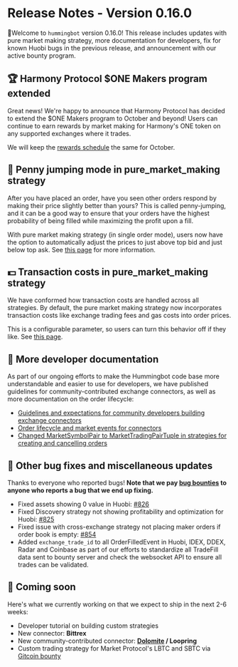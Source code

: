# Release Notes - Version 0.16.0

🚀Welcome to `hummingbot` version 0.16.0! This release includes updates with pure market making strategy, more documentation for developers, fix for known Huobi bugs in the previous release, and announcement with our active bounty program.


## 🏆 Harmony Protocol $ONE Makers program extended

Great news! We're happy to announce that Harmony Protocol has decided to extend the $ONE Makers program to October and beyond! Users can continue to earn rewards by market making for Harmony's ONE token on any supported exchanges where it trades. 

We will keep the [rewards schedule](/bounties/active/harmony/#october-2019) the same for October.

## 🏃 Penny jumping mode in **pure_market_making** strategy

After you have placed an order, have you seen other orders respond by making their price slightly better than yours? This is called penny-jumping, and it can be a good way to ensure that your orders have the highest probability of being filled while maximizing the profit upon a fill.

With pure market making strategy (in single order mode), users now have the option to automatically adjust the prices to just above top bid and just below top ask. See [this page](https://docs.hummingbot.io/strategies/pure-market-making/#penny-jumping-mode) for more information.

## 💵 Transaction costs in **pure_market_making** strategy

We have conformed how transaction costs are handled across all strategies. By default, the pure market making strategy now incorporates transaction costs like exchange trading fees and gas costs into order prices. 

This is a configurable parameter, so users can turn this behavior off if they like. See [this page](/strategies/pure-market-making/#adding-transaction-costs-to-prices).

## 📝 More developer documentation

As part of our ongoing efforts to make the Hummingbot code base more understandable and easier to use for developers, we have published guidelines for community-contributed exchange connectors, as well as more documentation on the order lifecycle:

* [Guidelines and expectations for community developers building exchange connectors](https://docs.hummingbot.io/developers/connectors/order-lifecycle/)
* [Order lifecycle and market events for connectors](https://docs.hummingbot.io/developers/strategies/#creating-and-cancelling-orders)
* [Changed MarketSymbolPair to MarketTradingPairTuple in strategies for creating and cancelling orders](https://docs.hummingbot.io/developers/strategies/#creating-and-cancelling-orders)


## 🐞 Other bug fixes and miscellaneous updates

Thanks to everyone who reported bugs! **Note that we pay [bug bounties](/support/bug-bounty-program) to anyone who reports a bug that we end up fixing.**

* Fixed assets showing 0 value in Huobi: [#826](https://github.com/CoinAlpha/hummingbot/issues/826)
* Fixed Discovery strategy not showing profitability and optimization for Huobi: [#825](https://github.com/CoinAlpha/hummingbot/issues/825)
* Fixed issue with cross-exchange strategy not placing maker orders if order book is empty: [#854](https://github.com/CoinAlpha/hummingbot/issues/854)
* Added `exchange_trade_id` to all OrderFilledEvent in Huobi, IDEX, DDEX, Radar and Coinbase as part of our efforts to standardize all TradeFill data sent to bounty server and check the websocket API to ensure all trades can be validated.

## 🚀 Coming soon

Here's what we currently working on that we expect to ship in the next 2-6 weeks:

* Developer tutorial on building custom strategies
* New connector: **Bittrex**
* New community-contributed connector: **[Dolomite](https://dolomite.io/) / Loopring**
* Custom trading strategy for Market Protocol's LBTC and SBTC via [Gitcoin bounty](https://gitcoin.co/issue/MARKETProtocol/MARKETProtocol/230/3417)

